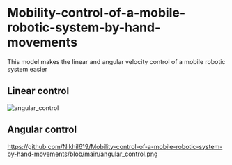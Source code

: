 # Mobility-control-of-a-mobile-robotic-system-by-hand-movements
This model makes the linear and angular velocity control of a mobile robotic system easier
 
## Linear control

![angular_control](https://user-images.githubusercontent.com/67323988/98303900-f21e2b00-1fe4-11eb-80c3-0c9321bedf21.png)

## Angular control

https://github.com/Nikhil619/Mobility-control-of-a-mobile-robotic-system-by-hand-movements/blob/main/angular_control.png
